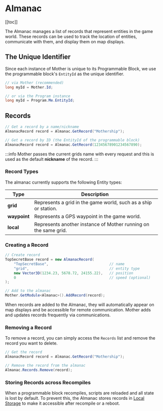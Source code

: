 # Almanac

[[toc]]

The Almanac manages a list of records that represent entities in the game world. These records can be used to track the location of entities, communicate with them, and display them on map displays. 


## The Unique Identifier
Since each instance of Mother is unique to its Programmable Block, we use the programmable block's `EntityId` as the unique identifier.

```csharp
// via Mother (recommended)
long myId = Mother.Id;

// or via the Program instance
long myId = Program.Me.EntityId;
```



## Records

```csharp title="DockingModule.cs"
// Get a record by a name/nickname
AlmanacRecord record = Almanac.GetRecord("Mothership"); 

// Get a record by ID (the EntityId of the programmable block)
AlmanacRecord record = Almanac.GetRecord(12345678901234567890);
```

:::info
Mother passes the current grids name with every request and this is used as the default **nickname** of the record.
:::

### Record Types
The almanac currently supports the following Entity types:

| Type          | Description                                                           |
|------         |-------------                                                          |
| **grid**      | Represents a grid in the game world, such as a ship or station.       |
| **waypoint**  | Represents a GPS waypoint in the game world.                          |  
| **local**     | Represents another instance of Mother running on the same grid.       |

### Creating a Record

```csharp title="DockingModule.cs"
// Create record
TopSecretBase record = new AlmanacRecord(
    "TopSecretBase",                            // name
    "grid",                                     // entity type
    new Vector3D(1234.23, 5678.72, 24155.22),   // position
    0                                           // speed (optional)
);

// Add to the almanac
Mother.GetModule<Almanac>().AddRecord(record);
```

When records are added to the Almanac, they will automatically appear on map displays and be accessible for remote communication. Mother adds and updates records frequently via communications.

### Removing a Record

To remove a record, you can simply access the `Records` list and remove the record you want to delete.

```csharp title="DockingModule.cs"
// Get the record
AlmanacRecord record = Almanac.GetRecord("Mothership");

// Remove the record from the almanac
Almanac.Records.Remove(record);
```

<!-- ### Transponder Statuses

| Code | Description |
|------|-------------|
| **Local**     | Assigned to records representing other instances of Mother on the same grid.         |
| **Friendly**  | Assigned to records representing entities that are communicating on friendly channels.        |
| **Neutral**   | Assigned to records representing entities that are communicating on the public channel.        |

```csharp title="DockingModule.cs"
 // Get the record for a grid
AlmanacRecord record = Almanac.GetRecord("Mothership");

// Set the transponder status
record.TransponderStatus = TransponderStatus.Friendly;
``` -->

### Storing Records across Recompiles

When a programmable block recompiles, scripts are reloaded and all state is lost by default. To prevent this, the Almanac stores records in [Local Storage](./LocalStorage.md) to make it accessible after recompile or a reboot.